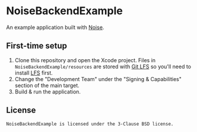 # NoiseBackendExample

An example application built with [Noise].

## First-time setup

1. Clone this repository and open the Xcode project.  Files in
   `NoiseBackendExample/resources` are stored with [Git LFS][LFS] so
   you'll need to install [LFS] first.
2. Change the "Development Team" under the "Signing & Capabilities"
   section of the main target.
3. Build & run the application.

## License

    NoiseBackendExample is licensed under the 3-Clause BSD license.

[Noise]: https://github.com/Bogdanp/Noise
[LFS]: https://git-lfs.github.com
